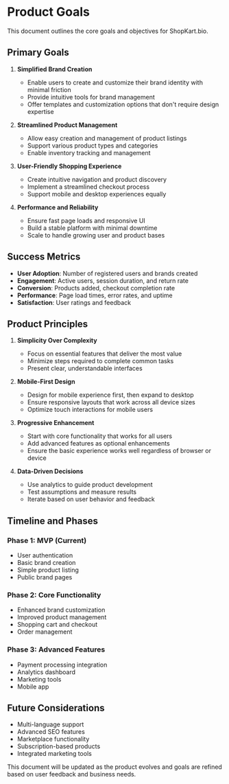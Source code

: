 # Product Goals

This document outlines the core goals and objectives for ShopKart.bio.

## Primary Goals

1. **Simplified Brand Creation**
   - Enable users to create and customize their brand identity with minimal friction
   - Provide intuitive tools for brand management
   - Offer templates and customization options that don't require design expertise

2. **Streamlined Product Management**
   - Allow easy creation and management of product listings
   - Support various product types and categories
   - Enable inventory tracking and management

3. **User-Friendly Shopping Experience**
   - Create intuitive navigation and product discovery
   - Implement a streamlined checkout process
   - Support mobile and desktop experiences equally

4. **Performance and Reliability**
   - Ensure fast page loads and responsive UI
   - Build a stable platform with minimal downtime
   - Scale to handle growing user and product bases

## Success Metrics

- **User Adoption**: Number of registered users and brands created
- **Engagement**: Active users, session duration, and return rate
- **Conversion**: Products added, checkout completion rate
- **Performance**: Page load times, error rates, and uptime
- **Satisfaction**: User ratings and feedback

## Product Principles

1. **Simplicity Over Complexity**
   - Focus on essential features that deliver the most value
   - Minimize steps required to complete common tasks
   - Present clear, understandable interfaces

2. **Mobile-First Design**
   - Design for mobile experience first, then expand to desktop
   - Ensure responsive layouts that work across all device sizes
   - Optimize touch interactions for mobile users

3. **Progressive Enhancement**
   - Start with core functionality that works for all users
   - Add advanced features as optional enhancements
   - Ensure the basic experience works well regardless of browser or device

4. **Data-Driven Decisions**
   - Use analytics to guide product development
   - Test assumptions and measure results
   - Iterate based on user behavior and feedback

## Timeline and Phases

### Phase 1: MVP (Current)
- User authentication
- Basic brand creation
- Simple product listing
- Public brand pages

### Phase 2: Core Functionality
- Enhanced brand customization
- Improved product management
- Shopping cart and checkout
- Order management

### Phase 3: Advanced Features
- Payment processing integration
- Analytics dashboard
- Marketing tools
- Mobile app

## Future Considerations

- Multi-language support
- Advanced SEO features
- Marketplace functionality
- Subscription-based products
- Integrated marketing tools

This document will be updated as the product evolves and goals are refined based on user feedback and business needs.
